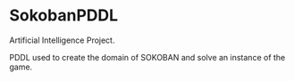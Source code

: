 # SokobanPDDL
Artificial Intelligence Project.

  PDDL used to create the domain of SOKOBAN and solve an instance of the game.
